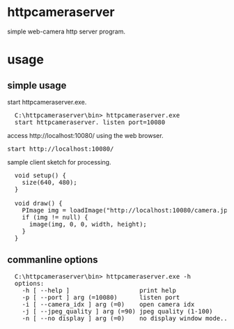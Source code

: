 httpcameraserver
================
simple web-camera http server program.

usage
================

simple usage
--------
start httpcameraserver.exe.
<pre>
  C:\httpcameraserver\bin> httpcameraserver.exe
  start httpcameraserver. listen port=10080
</pre>

access http://localhost:10080/ using the web browser.

<pre>
start http://localhost:10080/
</pre>

sample client sketch for processing.
<pre>
  void setup() {
    size(640, 480);
  }
  
  void draw() {
    PImage img = loadImage("http://localhost:10080/camera.jpg");
    if (img != null) {
      image(img, 0, 0, width, height);
    }
  }
</pre>

commanline options
--------
<pre>
  C:\httpcameraserver\bin> httpcameraserver.exe -h
  options:
    -h [ --help ]                   print help
    -p [ --port ] arg (=10080)      listen port
    -i [ --camera_idx ] arg (=0)    open camera idx
    -j [ --jpeg_quality ] arg (=90) jpeg quality (1-100)
    -n [ --no_display ] arg (=0)    no display window mode...
</pre>
